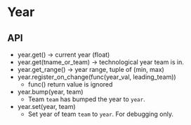 # Year

## API

* year.get() -> current year (float)
* year.get(tname_or_team) -> technological year team is in.
* year.get_range() -> year range, tuple of (min, max)
* year.register_on_change(func(year_val, leading_team))
  * func() return value is ignored
* year.bump(year, team)
  * Team `team` has bumped the year to `year`.
* year.set(year, team)
  * Set year of team `team` to `year`. For debugging only.
